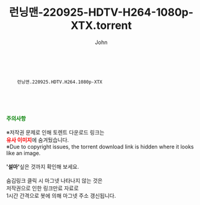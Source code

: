 ﻿---
layout: post
title:  "    런닝맨-220925-HDTV-H264-1080p-XTX.torrent"
author: John
categories: [ TV ]
tags: [  ]
image:  
description: "    런닝맨-220925-HDTV-H264-1080p-XTX torrent 정보 공유"
toc: true
toc_sticky: true
---

<br>

        런닝맨.220925.HDTV.H264.1080p-XTX  
    
<br><br><br>
<p data-ke-size="size16"><b><span style="color: green;">주의사항</span></b><br /><br />※저작권 문제로 인해 토렌트 다운로드 링크는<br /><b><span style="color: red;">유사 이미지</span></b>에 숨겨뒀습니다.<br />※Due to copyright issues, the torrent download link is hidden where it looks like an image.<br /><br /><b>'설마'</b>싶은 것까지 확인해 보세요.<br /><br />숨김링크 클릭 시 마그넷 나타나지 않는 것은<br />저작권으로 인한 링크만료 자료로<br />1시간 간격으로 봇에 의해 마그넷 주소 갱신됩니다.</p>
